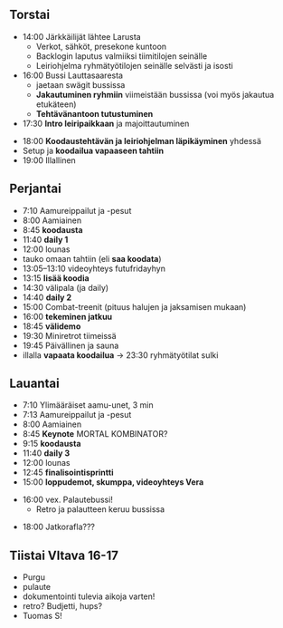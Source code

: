 Torstai
----

* 14:00 Järkkäilijät lähtee Larusta
  * Verkot, sähköt, presekone kuntoon
  * Backlogin laputus valmiiksi tiimitilojen seinälle
  * Leiriohjelma ryhmätyötilojen seinälle selvästi ja isosti
* 16:00 Bussi Lauttasaaresta
  * jaetaan swägit bussissa
  * **Jakautuminen ryhmiin** viimeistään bussissa (voi myös jakautua etukäteen)
  * **Tehtävänantoon tutustuminen**
* 17:30 **Intro leiripaikkaan** ja majoittautuminen
- 18:00 **Koodaustehtävän ja leiriohjelman läpikäyminen** yhdessä
- Setup ja **koodailua vapaaseen tahtiin**
- 19:00 Illallinen

Perjantai
----

- 7:10 Aamureippailut ja -pesut
- 8:00 Aamiainen
- 8:45 **koodausta**
- 11:40 **daily 1**
- 12:00 lounas
- tauko omaan tahtiin (eli **saa koodata**)
- 13:05–13:10 videoyhteys futufridayhyn
- 13:15 **lisää koodia**
- 14:30 välipala (ja daily)
- 14:40 **daily 2**
- 15:00 Combat-treenit (pituus halujen ja jaksamisen mukaan)
- 16:00 **tekeminen jatkuu**
- 18:45 **välidemo**
- 19:30 Miniretrot tiimeissä
- 19:45 Päivällinen ja sauna 
- illalla **vapaata koodailua** -> 23:30 ryhmätyötilat sulki

Lauantai
----

- 7:10 Ylimääräiset aamu-unet, 3 min
- 7:13 Aamureippailut ja -pesut
- 8:00 Aamiainen
- 8:45 **Keynote**  MORTAL KOMBINATOR?
- 9:15 **koodausta**
- 11:40 **daily 3**
- 12:00 lounas
- 12:45 **finalisointisprintti**
- 15:00 **loppudemot, skumppa, videoyhteys Vera**
* 16:00 vex. Palautebussi!
  * Retro ja palautteen keruu bussissa
- 18:00 Jatkorafla???

Tiistai Vltava 16-17
----

- Purgu
- pulaute
- dokumentointi tulevia aikoja varten!
- retro? Budjetti, hups?
- Tuomas S!
